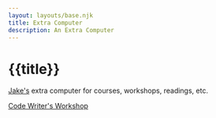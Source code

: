 ```yaml
---
layout: layouts/base.njk
title: Extra Computer
description: An Extra Computer
---
```

# {{title}}

[Jake's](https://jakebf.com/) extra computer for courses, workshops, readings, etc.

[Code Writer's Workshop](/cww)